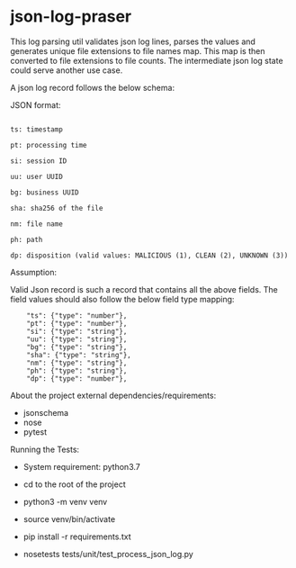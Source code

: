 # json-log-praser
This log parsing util validates json log lines, parses the values and generates unique file extensions to file names map. 
This map is then converted to file extensions to file counts. The intermediate json log state could serve another use case.

A json log record follows the below schema:

JSON format:
```

ts: timestamp

pt: processing time

si: session ID

uu: user UUID

bg: business UUID

sha: sha256 of the file

nm: file name

ph: path

dp: disposition (valid values: MALICIOUS (1), CLEAN (2), UNKNOWN (3))

```

Assumption: 

Valid Json record is such a record that contains all the above fields. The field values
should also follow the below field type mapping:

```
    "ts": {"type": "number"},
    "pt": {"type": "number"},
    "si": {"type": "string"},
    "uu": {"type": "string"},
    "bg": {"type": "string"},
    "sha": {"type": "string"},
    "nm": {"type": "string"},
    "ph": {"type": "string"},
    "dp": {"type": "number"},
```

About the project external dependencies/requirements:
* jsonschema
* nose
* pytest


Running the Tests:

* System requirement: python3.7

* cd to the root of the project

* python3 -m venv venv

* source venv/bin/activate

* pip install -r requirements.txt

* nosetests tests/unit/test_process_json_log.py

